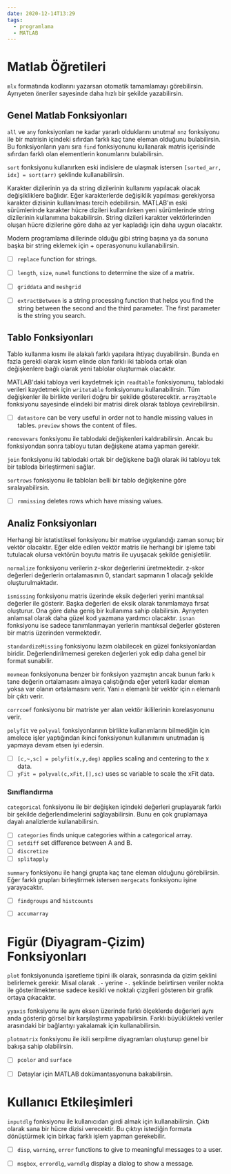 ```yaml
---
date: 2020-12-14T13:29
tags:
  - programlama
  - MATLAB
---
```


# Matlab Öğretileri

`mlx` formatında kodlarını yazarsan otomatik tamamlamayı görebilirsin. Ayrıyeten öneriler sayesinde daha hızlı bir şekilde yazabilirsin.

## Genel Matlab Fonksiyonları

`all` ve `any` fonksiyonları ne kadar yararlı olduklarını unutma! `nnz` fonksiyonu ile bir matrisin içindeki sıfırdan farklı kaç tane eleman olduğunu bulabilirsin. Bu fonksiyonların yanı sıra `find` fonksiyonunu kullanarak matris içerisinde sıfırdan farklı olan elementlerin konumlarını bulabilirsin.

`sort` fonksiyonu kullanırken eski indislere de ulaşmak istersen `[sorted_arr, idx] = sort(arr)` şeklinde kullanabilirsin.

Karakter dizilerinin ya da string dizilerinin kullanımı yapılacak olacak değişikliklere bağlıdır. Eğer karakterlerde değişiklik yapılması gerekiyorsa karakter dizisinin kullanılması tercih edebilirsin. MATLAB'ın eski sürümlerinde karakter hücre dizileri kullanılırken yeni sürümlerinde string dizilerinin kullanımına bakabilirsin. String dizileri karakter vektörlerinden oluşan hücre dizilerine göre daha az yer kapladığı için daha uygun olacaktır.

Modern programlama dillerinde olduğu gibi string başına ya da sonuna başka bir string eklemek için + operasyonunu kullanabilirsin. 

* [ ] `replace` function for strings.


* [ ] `length`, `size`, `numel` functions to determine the size of a matrix.

* [ ] `griddata` and `meshgrid`
* [ ] `extractBetween` is a string processing function that helps you find the string between the second and the third parameter. The first parameter is the string you search.



## Tablo Fonksiyonları

Tablo kullanma kısmı ile alakalı farklı yapılara ihtiyaç duyabilirsin. Bunda en fazla gerekli olarak kısım elinde olan farklı iki tabloda ortak olan değişkenlere bağlı olarak yeni tablolar oluşturmak olacaktır. 

MATLAB'daki tabloya veri kaydetmek için `readtable` fonksiyonunu, tablodaki verileri kaydetmek için `writetable` fonksiyonunu kullanabilirsin. Tüm değişkenler ile birlikte verileri doğru bir şekilde gösterecektir. `array2table` fonksiyonu sayesinde elindeki bir matrisi direk olarak tabloya çevirebilirsin. 

* [ ] `datastore` can be very useful in order not to handle missing values in tables. `preview` shows the content of files.

`removevars` fonksiyonu ile tablodaki değişkenleri kaldırabilirsin. Ancak bu fonksiyondan sonra tabloyu tutan değişkene atama yapman gerekir.

`join` fonksiyonu iki tablodaki ortak bir değişkene bağlı olarak iki tabloyu tek bir tabloda birleştirmeni sağlar. 

`sortrows` fonksiyonu ile tabloları belli bir tablo değişkenine göre sıralayabilirsin.

* [ ] `rmmissing` deletes rows which have missing values.

## Analiz Fonksiyonları


Herhangi bir istatistiksel fonksiyonu bir matrise uygulandığı zaman sonuç bir vektör olacaktır. Eğer elde edilen vektör matris ile herhangi bir işleme tabi tutulacak olursa vektörün boyutu matris ile uyuşacak şekilde genişletilir.

`normalize` fonksiyonu verilerin z-skor değerlerini üretmektedir. z-skor değerleri değerlerin ortalamasının 0, standart sapmanın 1 olacağı şekilde oluşturulmaktadır.

`ismissing` fonksiyonu matris üzerinde eksik değerleri yerini mantıksal değerler ile gösterir. Başka değerleri de eksik olarak tanımlamaya fırsat oluşturur. Ona göre daha geniş bir kullanıma sahip olabilirsin. Ayrıyeten anlamsal olarak daha güzel kod yazmana yardımcı olacaktır. `isnan` fonksiyonu ise sadece tanımlanmayan yerlerin mantıksal değerler gösteren bir matris üzerinden 
vermektedir.

`standardizeMissing` fonksiyonu lazım olabilecek en güzel fonksiyonlardan biridir. Değerlendirilmemesi gereken değerleri yok edip daha genel bir format sunabilir.

`movmean` fonksiyonuna benzer bir fonksiyon yazmıştın ancak bunun farkı `k` tane değerin ortalamasını almaya çalıştığında eğer yeterli kadar eleman yoksa var olanın ortalamasını verir. Yani `n` elemanlı bir vektör için `n` elemanlı bir çıktı verir.

`corrcoef` fonksiyonu bir matriste yer alan vektör ikililerinin korelasyonunu verir. 

`polyfit` ve `polyval` fonksiyonlarının birlikte kullanımlarını bilmediğin için amelece işler yaptığından ikinci fonksiyonun kullanımını unutmadan iş yapmaya devam etsen iyi edersin. 

* [ ] `[c,~,sc] = polyfit(x,y,deg)` applies scaling and centering to the x data.
* [ ] `yFit = polyval(c,xFit,[],sc)` uses sc variable to scale the xFit data.

### Sınıflandırma

`categorical` fonksiyonu ile bir değişken içindeki değerleri gruplayarak farklı bir şekilde değerlendimelerini sağlayabilirsin. Bunu en çok gruplamaya dayalı analizlerde kullanabilirsin. 

* [ ] `categories` finds unique categories within a categorical array.
* [ ] `setdiff` set difference between A and B.
* [ ] `discretize`
* [ ] `splitapply`

`summary` fonksiyonu ile hangi grupta kaç tane eleman olduğunu görebilirsin. Eğer farklı grupları birleştirmek istersen `mergecats` fonksiyonu işine yarayacaktır.

* [ ] `findgroups` and `histcounts`
* [ ] `accumarray` 



# Figür (Diyagram-Çizim) Fonksiyonları

`plot` fonksiyonunda işaretleme tipini ilk olarak, sonrasında da çizim şeklini belirlemek gerekir. Misal olarak `.-` yerine `-.` şeklinde belirtirsen veriler nokta ile gösterilmektense sadece kesikli ve noktalı çizgileri gösteren bir grafik ortaya çıkacaktır.

`yyaxis` fonksiyonu ile aynı eksen üzerinde farklı ölçeklerde değerleri aynı anda gösterip görsel bir karşılaştırma yapabilirsin. Farklı büyüklükteki veriler arasındaki bir bağlantıyı yakalamak için kullanabilirsin.

`plotmatrix` fonksiyonu ile ikili serpilme diyagramları oluşturup genel bir bakışa sahip olabilirsin. 

* [ ] `pcolor` and `surface`


* [ ] Detaylar için MATLAB dokümantasyonuna bakabilirsin.


# Kullanıcı Etkileşimleri

`inputdlg` fonksiyonu ile kullanıcıdan girdi almak için kullanabilirsin. Çıktı olarak sana bir hücre dizisi verecektir. Bu çıktıyı istediğin formata dönüştürmek için birkaç farklı işlem yapman gerekebilir.

* [ ] `disp`, `warning`, `error` functions to give to meaningful messages to a user.

* [ ] `msgbox`, `errordlg`, `warndlg` display a dialog to show a message.



